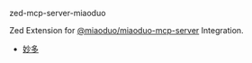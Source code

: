 zed-mcp-server-miaoduo

Zed Extension for [@miaoduo/miaoduo-mcp-server](https://www.npmjs.com/package/@miaoduo/miaoduo-mcp-server) Integration.


- [妙多](https://www.miaoduo.com)
